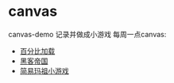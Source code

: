 # canvas
canvas-demo  记录并做成小游戏 
每周一点canvas:
* [百分比加载](https://zxtop.github.io/canvas/每周一点canvas/百分比加载-(完整封装).html)
* [黑客帝国](https://zxtop.github.io/canvas/每周一点canvas/黑客帝国.html)
* [简易玛祖小游戏](https://zxtop.github.io/canvas/canva-游戏3.html)
